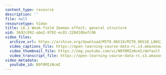 ```yaml
---
content_type: resource
description: ''
file: null
resourcetype: Video
title: L6.2 Weak-field Zeeman effect; general structure
uid: 3692c992-abe2-9792-ec81-220d10bafc96
video_files:
  archive_url: https://archive.org/download/MIT8.06S18/MIT8_06S18_L06S2_300k.mp4
  video_captions_file: https://open-learning-course-data-rc.s3.amazonaws.com/8-06-quantum-physics-iii-spring-2018/e39d33d95861591b8c1ae4da474bf681_N9f0MIzNcmI.vtt
  video_thumbnail_file: https://img.youtube.com/vi/N9f0MIzNcmI/default.jpg
  video_transcript_file: https://open-learning-course-data-rc.s3.amazonaws.com/8-06-quantum-physics-iii-spring-2018/964b97bfbbd828e5aa2309c793870d27_N9f0MIzNcmI.pdf
video_metadata:
  youtube_id: N9f0MIzNcmI
---
```

